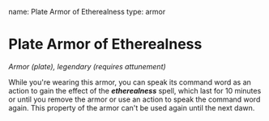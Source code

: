 name: Plate Armor of Etherealness type: armor

# Plate Armor of Etherealness
_Armor (plate), legendary (requires attunement)_

While you're wearing this armor, you can speak its command word as an action to gain the effect of the **_etherealness_** spell, which last for 10 minutes or until you remove the armor or use an action to speak the command word again. This property of the armor can't be used again until the next dawn. 
